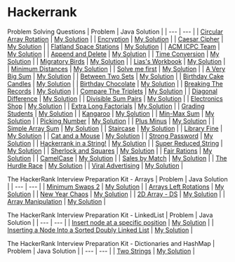# Hackerrank


Problem Solving Questions
| Problem | Java Solution |
| --- | --- |
| [Circular Array Rotation](https://www.hackerrank.com/challenges/circular-array-rotation/problem) | [My Solution](https://github.com/aulonvishesella/Hackerrank/blob/master/Solution%20file/Circular%20Rotated%20Arrays/Solution.java) |
| [Encryption](https://www.hackerrank.com/challenges/encryption/problem) | [My Solution](https://github.com/aulonvishesella/Hackerrank/blob/master/Solution%20file/Encryption/Solution.java) |
| [Caesar Cipher](https://www.hackerrank.com/challenges/caesar-cipher-1/problem) | [My Solution](https://github.com/aulonvishesella/Hackerrank/blob/master/Solution%20file/Caesar%20Cipher/Solution.java) |
| [Flatland Space Stations](https://www.hackerrank.com/challenges/flatland-space-stations/problem#:~:text=Flatland%20is%20a%20country%20with,connect%20with%20the%20last%20city.) | [My Solution](https://github.com/aulonvishesella/Hackerrank/blob/master/Solution%20file/Flatland%20Space%20Stations/Solution.java) |
| [ACM ICPC Team](https://www.hackerrank.com/challenges/acm-icpc-team/problem) | [My Solution](https://github.com/aulonvishesella/Hackerrank/blob/master/Solution%20file/ACM%20ICPC%20Team/Solution.java) |
| [Append and Delete](https://www.hackerrank.com/challenges/append-and-delete/problem) | [My Solution](https://github.com/aulonvishesella/Hackerrank/blob/master/Solution%20file/Append%20and%20Delete/Solution.java) |
| [Time Conversion](https://www.hackerrank.com/challenges/staircase/problem) | [My Solution](https://github.com/aulonvishesella/Hackerrank/blob/master/Solution%20file/Time%20Conversion/Solution.java) |
| [Migratory Birds](https://www.hackerrank.com/challenges/migratory-birds/problem) | [My Solution](https://github.com/aulonvishesella/Hackerrank/blob/master/Solution%20file/Migratory%20Birds/Solution.java) |
| [Lias's Workbook](https://www.hackerrank.com/challenges/lisa-workbook/problem#:~:text=Lisa%20just%20got%20a%20new,page%20number%20where%20it's%20located.) | [My Solution](https://github.com/aulonvishesella/Hackerrank/blob/master/Solution%20file/Solve%20Me%20First/Solution.java) |
| [Minimum Distances](https://www.hackerrank.com/challenges/minimum-distances/problem) | [My Solution](https://github.com/aulonvishesella/Hackerrank/blob/master/Solution%20file/Minimum%20Distances/Solution.java) |
| [Solve me first](https://www.hackerrank.com/challenges/solve-me-first/problem) | [My Solution](https://github.com/aulonvishesella/Hackerrank/blob/master/Solution%20file/Solve%20Me%20First/Solution.java) |
| [A Very Big Sum](https://www.hackerrank.com/challenges/a-very-big-sum/problem) | [My Solution](https://github.com/aulonvishesella/Hackerrank/blob/master/Solution%20file/A%20Very%20Big%20Sum/Solution.java) |
| [Between Two Sets](https://www.hackerrank.com/challenges/between-two-sets/problem) | [My Solution](https://github.com/aulonvishesella/Hackerrank/blob/master/Solution%20file/Between%20Two%20Sets/Solution.java) |
| [Birthday Cake Candles](https://www.hackerrank.com/challenges/birthday-cake-candles/problem) | [My Solution](https://github.com/aulonvishesella/Hackerrank/blob/master/Solution%20file/Birthday%20Cake/Solution.java) |
| [Birthday Chocolate](https://www.hackerrank.com/challenges/the-birthday-bar/problem) | [My Solution](https://github.com/aulonvishesella/Hackerrank/blob/master/Solution%20file/Birthday%20Chocolate/Solution.java) |
| [Breaking The Records](https://www.hackerrank.com/challenges/breaking-best-and-worst-records/problem) | [My Solution](https://github.com/aulonvishesella/Hackerrank/blob/master/Solution%20file/Breaking%20the%20Records/Solution.java) |
| [Compare The Triplets](https://www.hackerrank.com/challenges/compare-the-triplets/problem) | [My Solution](https://github.com/aulonvishesella/Hackerrank/blob/master/Solution%20file/Compare%20The%20Triplets/Solution.java) |
| [Diagonal Difference](https://www.hackerrank.com/challenges/diagonal-difference/problem) | [My Solution](https://github.com/aulonvishesella/Hackerrank/blob/master/Solution%20file/Diagonal%20Difference/Solution.java) |
| [Divisible Sum Pairs](https://www.hackerrank.com/challenges/divisible-sum-pairs/problem) | [My Solution](https://github.com/aulonvishesella/Hackerrank/blob/master/Solution%20file/Divisible%20Sum%20Pair/Solution.java) |
| [Electronics Shop](https://www.hackerrank.com/challenges/electronics-shop/problem) | [My Solution](https://github.com/aulonvishesella/Hackerrank/blob/master/Solution%20file/Electronic%20Shop/Solution.java) |
| [Extra Long Factorials](https://www.hackerrank.com/challenges/extra-long-factorials/problem) | [My Solution](https://github.com/aulonvishesella/Hackerrank/blob/master/Solution%20file/Extra%20Long%20Factorials/Solution.java) |
| [Grading Students](https://www.hackerrank.com/challenges/grading/problem) | [My Solution](https://github.com/aulonvishesella/Hackerrank/blob/master/Solution%20file/Grading%20Students/Result.java) |
| [Kangaroo](https://www.hackerrank.com/challenges/kangaroo/problem) | [My Solution](https://github.com/aulonvishesella/Hackerrank/blob/master/Solution%20file/Kangaroo/Solution.java) |
| [Min-Max Sum](https://www.hackerrank.com/challenges/mini-max-sum/problem) | [My Solution](https://github.com/aulonvishesella/Hackerrank/blob/master/Solution%20file/Min-Max%20Sum/Solution.java) |
| [Picking Number](https://www.hackerrank.com/challenges/picking-numbers/problem#:~:text=Given%20an%20array%20of%20integers,subarrays%20meeting%20the%20criterion%3A%20and%20.) | [My Solution](https://github.com/aulonvishesella/Hackerrank/blob/master/Solution%20file/Picking%20Numbers/Result.java) |
| [Plus Minus](https://www.hackerrank.com/challenges/plus-minus/problem) | [My Solution](https://github.com/aulonvishesella/Hackerrank/blob/master/Solution%20file/Plus%20Minus/Solution.java) |
| [Simple Array Sum](https://www.hackerrank.com/challenges/simple-array-sum/problem) | [My Solution](https://github.com/aulonvishesella/Hackerrank/blob/master/Solution%20file/Simple%20Array%20Sum/Solution.java) |
| [Staircase](https://www.hackerrank.com/challenges/staircase/problem) | [My Solution](https://github.com/aulonvishesella/Hackerrank/blob/master/Solution%20file/Staircase/Solution.java) |
| [Library Fine](https://www.hackerrank.com/challenges/library-fine/problem) | [My Solution](https://github.com/aulonvishesella/Hackerrank/blob/master/Solution%20file/Library%20Fine/Solution.java) |
| [Cat and a Mouse](https://www.hackerrank.com/challenges/cats-and-a-mouse/problem) | [My Solution](https://github.com/aulonvishesella/Hackerrank/blob/master/Solution%20file/Cat%20And%20Mouse/Solution.java) |
| [Strong Password](https://www.hackerrank.com/challenges/strong-password/problem) | [My Solution](https://github.com/aulonvishesella/Hackerrank/blob/master/Solution%20file/Strong%20Password/Solution.java) |
| [Hackerrank in a String!](https://www.hackerrank.com/challenges/hackerrank-in-a-string/problem) | [My Solution](https://github.com/aulonvishesella/Hackerrank/blob/master/Solution%20file/Hackerrank%20in%20a%20String/Solution.java) |
| [Super Reduced String](https://www.hackerrank.com/challenges/reduced-string/problem) | [My Solution](https://github.com/aulonvishesella/Hackerrank/blob/master/Solution%20file/Super%20Reduced%20String/Solution.java) |
| [Sherlock and Squares](https://www.hackerrank.com/challenges/sherlock-and-squares/problem) | [My Solution](https://github.com/aulonvishesella/Hackerrank/blob/master/Solution%20file/Sherlock%20and%20Squares/Solution.java) |
| [Fair Rations](https://www.hackerrank.com/challenges/fair-rations/problem) | [My Solution](https://github.com/aulonvishesella/Hackerrank/blob/master/Solution%20file/Fair%20Rations/Solution.java) |
| [CamelCase](https://www.hackerrank.com/challenges/camelcase/problem) | [My Solution](https://github.com/aulonvishesella/Hackerrank/blob/master/Solution%20file/Fair%20Rations/Solution.java) |
| [Sales by Match](https://www.hackerrank.com/challenges/sock-merchant/problem) | [My Solution](https://github.com/aulonvishesella/Hackerrank/blob/master/Solution%20file/Fair%20Rations/Solution.java) |
| [The Hurdle Race](https://www.hackerrank.com/challenges/the-hurdle-race/problem) | [My Solution](https://github.com/aulonvishesella/Hackerrank/blob/master/Solution%20file/Hurdle%20Race/Solution.java) |
| [Viral Advertising](https://www.hackerrank.com/challenges/strange-advertising/problem) | [My Solution](https://github.com/aulonvishesella/Hackerrank/blob/master/Solution%20file/Hurdle%20Race/Solution.java) |




The HackerRank Interview Preparation Kit - Arrays
| Problem | Java Solution |
| --- | --- |
| [Minimum Swaps 2](https://www.hackerrank.com/challenges/minimum-swaps-2/problem?h_l=interview&playlist_slugs%5B%5D=interview-preparation-kit&playlist_slugs%5B%5D=arrays) | [My Solution](https://github.com/aulonvishesella/Hackerrank/blob/master/Solution%20file/Minimum%20Swaps%202/Solution.java) |
| [Arrays Left Rotations](https://www.hackerrank.com/challenges/ctci-array-left-rotation/problem?h_l=interview&playlist_slugs%5B%5D=interview-preparation-kit&playlist_slugs%5B%5D=arrays) | [My Solution](https://github.com/aulonvishesella/Hackerrank/blob/master/Solution%20file/Rotate%20Left%20Array/Solution.java) |
| [New Year Chaos](https://www.hackerrank.com/challenges/new-year-chaos/problem?h_l=interview&playlist_slugs%5B%5D=interview-preparation-kit&playlist_slugs%5B%5D=arrays) | [My Solution](https://github.com/aulonvishesella/Hackerrank/tree/master/Solution%20file/New%20Year%20Chaos) |
| [2D Array - DS](https://www.hackerrank.com/challenges/2d-array/problem?h_l=interview&playlist_slugs%5B%5D=interview-preparation-kit&playlist_slugs%5B%5D=arrays) | [My Solution](https://github.com/aulonvishesella/Hackerrank/blob/master/Solution%20file/2d%20array/Solution.java) |
| [Array Manipulation](https://www.hackerrank.com/challenges/crush/problem?h_l=interview&playlist_slugs%5B%5D=interview-preparation-kit&playlist_slugs%5B%5D=arrays) | [My Solution](https://github.com/aulonvishesella/Hackerrank/blob/master/Solution%20file/Array%20Manipulation/Solution.java) |

The HackerRank Interview Preparation Kit - LinkedList
| Problem | Java Solution |
| --- | --- |
| [Insert node at a specific position](https://www.hackerrank.com/challenges/insert-a-node-at-a-specific-position-in-a-linked-list/problem?h_l=interview&playlist_slugs%5B%5D=interview-preparation-kit&playlist_slugs%5B%5D=linked-lists) | [My Solution](https://github.com/aulonvishesella/Hackerrank/blob/master/Solution%20file/Insert%20in%20pos%20single%20linked%20list/SingleLinkedListNode.java) |
| [Inserting a Node Into a Sorted Doubly Linked List](https://www.hackerrank.com/challenges/insert-a-node-into-a-sorted-doubly-linked-list/problem?h_l=interview&playlist_slugs%5B%5D%5B%5D=interview-preparation-kit&playlist_slugs%5B%5D%5B%5D=linked-lists) | [My Solution](https://github.com/aulonvishesella/Hackerrank/blob/master/Solution%20file/Insert%20in%20sorted%20double%20linked%20list/Double.java) |

The HackerRank Interview Preparation Kit - Dictionaries and HashMap
| Problem | Java Solution |
| --- | --- |
| [Two Strings](https://www.hackerrank.com/challenges/two-strings/problem) | [My Solution](https://github.com/aulonvishesella/Hackerrank/blob/master/Solution%20file/Two%20Strings/Solution.java) |


